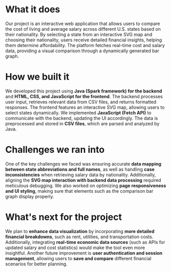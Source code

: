 <h1>What it does</h1>
<p>
    Our project is an interactive web application that allows users to compare the cost of living and average salary across different U.S. states based on their nationality.
    By selecting a state from an interactive SVG map and choosing their nationality, users receive detailed financial insights, helping them determine affordability.
    The platform fetches real-time cost and salary data, providing a visual comparison through a dynamically generated bar graph.
</p>

<h1>How we built it</h1>
<p>
    We developed this project using <b>Java (Spark framework) for the backend</b> and <b>HTML, CSS, and JavaScript for the frontend</b>.
    The backend processes user input, retrieves relevant data from CSV files, and returns formatted responses.
    The frontend features an interactive SVG map, allowing users to select states dynamically.
    We implemented <b>JavaScript (Fetch API)</b> to communicate with the backend, updating the UI accordingly.
    The data is preprocessed and stored in <b>CSV files</b>, which are parsed and analyzed by Java.
</p>

<h1>Challenges we ran into</h1>
<p>
    One of the key challenges we faced was ensuring accurate <b>data mapping between state abbreviations and full names</b>, 
    as well as handling <b>case inconsistencies</b> when retrieving salary data by nationality. 
    Additionally, aligning the <b>SVG map interaction with backend data processing</b> required meticulous debugging.
    We also worked on optimizing <b>page responsiveness and UI styling</b>, making sure that elements such as the comparison bar graph display properly.
</p>

<h1>What's next for the project</h1>
<p>
    We plan to <b>enhance data visualization</b> by incorporating <b>more detailed financial breakdowns</b>, such as rent, utilities, and transportation costs.
    Additionally, integrating <b>real-time economic data sources</b> (such as APIs for updated salary and cost statistics) would make the tool even more insightful.
    Another future improvement is <b>user authentication and session management</b>, allowing users to <b>save and compare</b> different financial scenarios for better planning.
</p>
